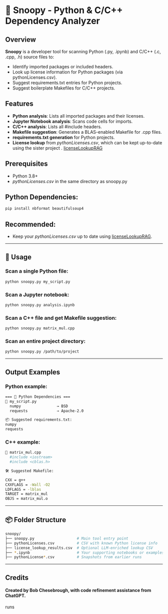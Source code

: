 # 🐾 Snoopy - Python & C/C++ Dependency Analyzer

## Overview

**Snoopy** is a developer tool for scanning Python (.py, .ipynb) and C/C++ (.c, .cpp, .h) source files to:
- Identify imported packages or included headers.
- Look up license information for Python packages (via pythonLicenses.csv).
- Suggest requirements.txt entries for Python projects.
- Suggest boilerplate Makefiles for C/C++ projects.

## Features
- **Python analysis**: Lists all imported packages and their licenses.
- **Jupyter Notebook analysis**: Scans code cells for imports.
- **C/C++ analysis**: Lists all #include headers.
- **Makefile suggestion**: Generates a BLAS-enabled Makefile for .cpp files.
- **requirements.txt generation** for Python projects.
- **License lookup** from *pythonLicenses.csv*, which can be kept up-to-date using the sister project . [licenseLookupRAG](https://github.com/zmadscientist/pythonLicenseDB)

## Prerequisites
- Python 3.8+
- *pythonLicenses.csv* in the same directory as snoopy.py

## Python Dependencies:
```bash
pip install nbformat beautifulsoup4
```


## Recommended: 
- Keep your *pythonLicenses.csv* up to date using [licenseLookupRAG](https://github.com/zmadscientist/pythonLicenseDB).

-------

## 🚀 Usage 

### Scan a single Python file:

```bash
python snoopy.py my_script.py
```

### Scan a Jupyter notebook:

```bash
python snoopy.py analysis.ipynb
```

### Scan a C++ file and get Makefile suggestion:

```bash
python snoopy.py matrix_mul.cpp
```

### Scan an entire project directory:

```bash
python snoopy.py /path/to/project
``` 

-------

## Output Examples

### Python example:

```bash
=== 🐍 Python Dependencies ===
📄 my_script.py
  numpy                → BSD
  requests             → Apache-2.0

📦 Suggested requirements.txt:
numpy
requests
```

### C++ example:

```bash
📄 matrix_mul.cpp
  #include <iostream>
  #include <cblas.h>

🛠 Suggested Makefile:

CXX = g++
CXXFLAGS = -Wall -O2
LDFLAGS = -lblas
TARGET = matrix_mul
OBJS = matrix_mul.o
```
-----

## 📦 Folder Structure

```bash
snoopy/
├── snoopy.py                   # Main tool entry point
├── pythonLicenses.csv          # CSV with known Python license info
├── license_lookup_results.csv  # Optional LLM-enriched lookup CSV
├── *.ipynb                     # Your supporting notebooks or examples
├── pythonLicense*.csv          # Snapshots from earlier runs
```

-------
## Credits

#### Created by Bob Chesebrough, with code refinement assistance from ChatGPT.

runs
